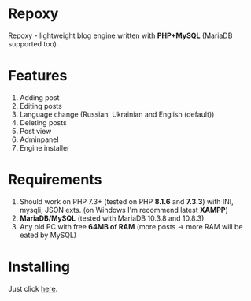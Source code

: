 # Repoxy
Repoxy - lightweight blog engine written with **PHP+MySQL** (MariaDB supported too).

# Features
1. Adding post
2. Editing posts
3. Language change (Russian, Ukrainian and English (default))
4. Deleting posts
5. Post view
6. Adminpanel
7. Engine installer

# Requirements
1. Should work on PHP 7.3+ (tested on PHP **8.1.6** and **7.3.3**) with INI, mysqli, JSON exts. (on Windows I'm recommend latest **XAMPP**)
2. **MariaDB/MySQL** (tested with MariaDB 10.3.8 and 10.8.3)
3. Any old PC with free **64MB of RAM** (more posts -> more RAM will be eated by MySQL)

# Installing
Just click <a href="http://localhost/setup">here</a>.
